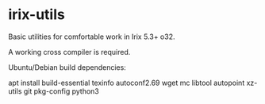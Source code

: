 # irix-utils

Basic utilities for comfortable work in Irix 5.3+ o32.

A working cross compiler is required.

Ubuntu/Debian build dependencies:

apt install build-essential texinfo autoconf2.69 wget mc libtool autopoint xz-utils git pkg-config python3

